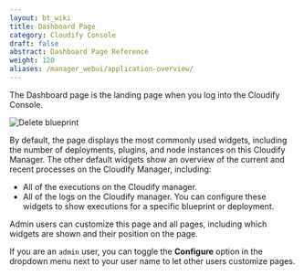 ```yaml
---
layout: bt_wiki
title: Dashboard Page
category: Cloudify Console
draft: false
abstract: Dashboard Page Reference
weight: 120
aliases: /manager_webui/application-overview/
---
```


The Dashboard page is the landing page when you log into the Cloudify Console. 

![Delete blueprint]( /images/manager/dashbord1.png )

By default, the page displays the most commonly used widgets, including the number of deployments, plugins, and node instances on this Cloudify Manager.
The other default widgets show an overview of the current and recent processes on the Cloudify Manager, including:

* All of the executions on the Cloudify manager.
* All of the logs on the Cloudify manager.
    You can configure these widgets to show executions for a specific blueprint or deployment.

Admin users can customize this page and all pages, including which widgets are shown and their position on the page.

If you are an `admin` user, you can toggle the **Configure** option in the dropdown menu next to your user name to let other users customize pages.
